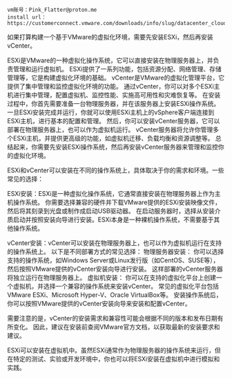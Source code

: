     vm账号：Pink_Flatter@proton.me
    install url：https://customerconnect.vmware.com/downloads/info/slug/datacenter_cloud_infrastructure/vmware_vsphere/7_0

如果打算构建一个基于VMware的虚拟化环境，需要先安装ESXi，然后再安装vCenter。

  ESXi是VMware的一种虚拟化操作系统，它可以直接安装在物理服务器上，并负责管理和运行虚拟机。
  ESXi提供了一系列功能，包括资源分配、网络管理、存储管理等，它是构建虚拟化环境的基础。
  vCenter是VMware的虚拟化管理平台，它提供了集中管理和监控虚拟化环境的功能。
  通过vCenter，你可以对多个ESXi主机进行集中管理，配置虚拟机、监控性能、实施高可用性和灾难恢复等。
  在安装过程中，你首先需要准备一台物理服务器，并在该服务器上安装ESXi操作系统。
  一旦ESXi安装完成并运行，你就可以使用ESXi主机上的vSphere客户端连接到ESXi主机，进行基本的配置和管理。
  然后，你可以安装vCenter服务器，它可以部署在物理服务器上，也可以作为虚拟机运行。
  vCenter服务器将允许你管理多个ESXi主机，并提供更高级的功能，如虚拟机迁移、负载均衡和资源调整等。
  总结起来，你需要先安装ESXi操作系统，然后再安装vCenter服务器来管理和监控你的虚拟化环境。
  
  
ESXi和vCenter可以安装在不同的操作系统上，具体取决于你的需求和环境。一些常见的选择：
  
  ESXi安装：ESXi是一种虚拟化操作系统，它通常直接安装在物理服务器上作为主机操作系统。
  你需要选择兼容的硬件并下载VMware提供的ESXi安装映像文件，然后将其刻录到光盘或制作成启动USB驱动器。
  在启动服务器时，选择从安装介质启动并按照安装向导进行安装。ESXi本身是一种裸机操作系统，不需要基于其他操作系统。

  vCenter安装：vCenter可以安装在物理服务器上，也可以作为虚拟机运行在支持的操作系统上。
  以下是不同部署方式的常见选择：
      物理服务器安装：
        你可以选择支持的操作系统，如Windows Server或Linux发行版（如CentOS、SUSE等），然后按照VMware提供的vCenter安装向导进行安装。
        这样部署的vCenter服务器将独立运行在物理服务器上。
      虚拟机安装：
        你可以在支持的虚拟化平台上创建一个虚拟机，并选择一个兼容的操作系统来安装vCenter。
        常见的虚拟化平台包括VMware ESXi、Microsoft Hyper-V、Oracle VirtualBox等。
        安装操作系统后，你可以按照VMware提供的vCenter安装向导来安装和配置vCenter。

  需要注意的是，vCenter的安装需求和兼容性可能会根据不同的版本和发布日期有所变化。
  因此，建议在安装前查阅VMware官方文档，以获取最新的安装要求和建议。
  
  ESXi可以安装在虚拟机中。虽然ESXi通常作为物理服务器的操作系统来运行，但在特定的测试、实验或开发环境中，你也可以将ESXi安装在虚拟机中进行模拟和实践。

